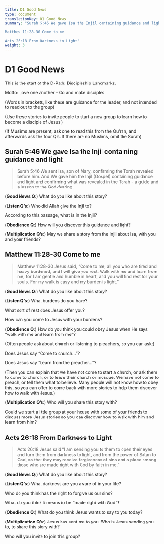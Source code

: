```yaml
---
title: D1 Good News
type: document
translationKey: D1 Good News
summary: "Surah 5:46 We gave Isa the Injil containing guidance and light	

Matthew 11:28-30 Come to me	

Acts 26:18 From Darkness to Light"
weight: 3
---
```

# D1 Good News

This is the start of the D-Path: **D**iscipleship Landmarks.

Motto: Love one another – Go and make disciples

(Words in brackets, like these are guidance for the leader, and not intended to read out to the group)

(Use these stories to invite people to start a new group to learn how to become a disciple of Jesus.)

(If Muslims are present, ask one to read this from the Qu’ran, and afterwards ask the four Q’s. If there are no Muslims, omit the Surah)

## Surah 5:46 We gave Isa the Injil containing guidance and light

>   Surah 5:46 We sent Isa, son of Mary, confirming the Torah revealed before him. And We gave him the Injil (Gospel) containing guidance and light and confirming what was revealed in the Torah - a guide and a lesson to the God-fearing.

(**Good News Q**:) What do you like about this story?

(**Listen Q’s**:) Who did Allah give the Injil to?

According to this passage, what is in the Injil?

(**Obedience Q**:) How will you discover this guidance and light?

(**Multiplication Q’s**:) May we share a story from the Injil about Isa, with you and your friends?

## Matthew 11:28-30 Come to me

>   Matthew 11:28-30 Jesus said, “Come to me, all you who are tired and heavy burdened, and I will give you rest. Walk with me and learn from me, for I am gentle and humble in heart, and you will find rest for your souls. For my walk is easy and my burden is light.”

(**Good News Q**:) What do you like about this story?

(**Listen Q’s**:) What burdens do you have?

What sort of rest does Jesus offer you?

How can you come to Jesus with your burdens?

(**Obedience Q**:) How do you think you could obey Jesus when He says “walk with me and learn from me”?

(Often people ask about church or listening to preachers, so you can ask:)

Does Jesus say “Come to church…”?

Does Jesus say “Learn from the preacher…”?

(Then you can explain that we have not come to start a church, or ask them to come to church, or to leave their church or mosque. We have not come to preach, or tell them what to believe. Many people will not know how to obey this, so you can offer to come back with more stories to help them discover how to walk with Jesus.)

(**Multiplication Q’s**:) Who will you share this story with?

Could we start a little group at your house with some of your friends to discuss more Jesus stories so you can discover how to walk with him and learn from him?

## Acts 26:18 From Darkness to Light

>   Acts 26:18 Jesus said “I am sending you to them to open their eyes and turn them from darkness to light, and from the power of Satan to God, so that they may receive forgiveness of sins and a place among those who are made right with God by faith in me.”

(**Good News Q**:) What do you like about this story?

(**Listen Q’s**:) What darkness are you aware of in your life?

Who do you think has the right to forgive us our sins?

What do you think it means to be “made right with God”?

(**Obedience Q**:) What do you think Jesus wants to say to you today?

(**Multiplication Q’s**:) Jesus has sent me to you. Who is Jesus sending you to, to share this story with?

Who will you invite to join this group?

